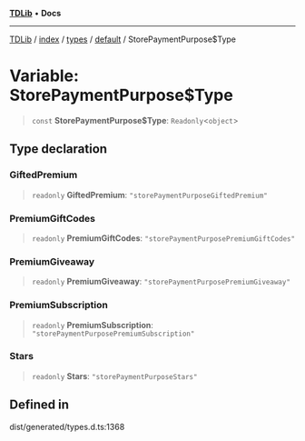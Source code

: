 [**TDLib**](../../../../../../README.md) • **Docs**

***

[TDLib](../../../../../../modules.md) / [index](../../../../../README.md) / [types](../../../README.md) / [default](../README.md) / StorePaymentPurpose$Type

# Variable: StorePaymentPurpose$Type

> `const` **StorePaymentPurpose$Type**: `Readonly`\<`object`\>

## Type declaration

### GiftedPremium

> `readonly` **GiftedPremium**: `"storePaymentPurposeGiftedPremium"`

### PremiumGiftCodes

> `readonly` **PremiumGiftCodes**: `"storePaymentPurposePremiumGiftCodes"`

### PremiumGiveaway

> `readonly` **PremiumGiveaway**: `"storePaymentPurposePremiumGiveaway"`

### PremiumSubscription

> `readonly` **PremiumSubscription**: `"storePaymentPurposePremiumSubscription"`

### Stars

> `readonly` **Stars**: `"storePaymentPurposeStars"`

## Defined in

dist/generated/types.d.ts:1368
